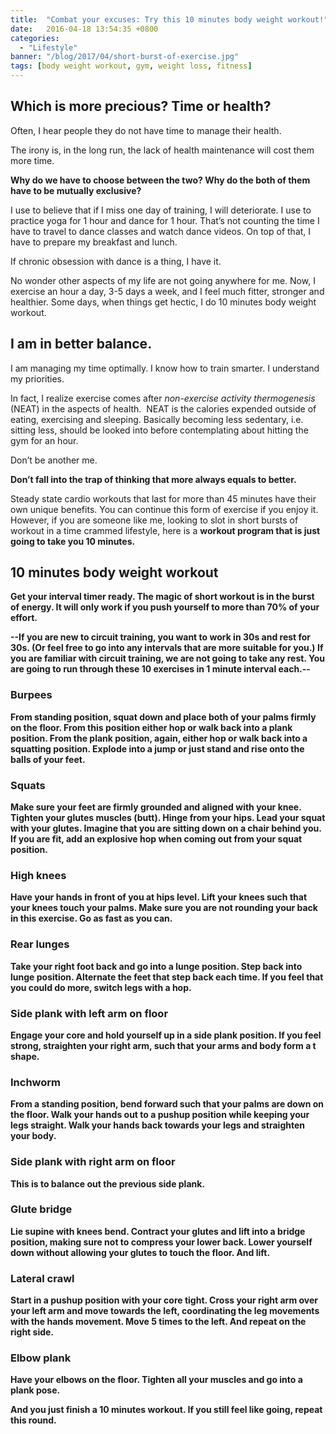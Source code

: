 ```yaml
---
title:  "Combat your excuses: Try this 10 minutes body weight workout!"
date:   2016-04-18 13:54:35 +0800
categories:
  - "Lifestyle"
banner: "/blog/2017/04/short-burst-of-exercise.jpg"
tags: [body weight workout, gym, weight loss, fitness]
---
```


Which is more precious? Time or health?
------
Often, I hear people they do not have time to manage their health.

The irony is, in the long run, the lack of health maintenance will cost them more time.

**Why do we have to choose between the two? Why do the both of them have to be mutually exclusive?**

I use to believe that if I miss one day of training, I will deteriorate. I use to practice yoga for 1 hour and dance for 1 hour. That’s not counting the time I have to travel to dance classes and watch dance videos. On top of that, I have to prepare my breakfast and lunch.

If chronic obsession with dance is a thing, I have it.

No wonder other aspects of my life are not going anywhere for me. Now, I exercise an hour a day, 3-5 days a week, and I feel much fitter, stronger and healthier. Some days, when things get hectic, I do 10 minutes body weight workout.

I am in better balance.
------
I am managing my time optimally. I know how to train smarter. I understand my priorities.

In fact, I realize exercise comes after _non-exercise activity thermogenesis_ (NEAT) in the aspects of health.  NEAT is the calories expended outside of eating, exercising and sleeping. Basically becoming less sedentary, i.e. sitting less, should be looked into before contemplating about hitting the gym for an hour.

Don’t be another me.

**Don’t fall into the trap of thinking that more always equals to better.**

Steady state cardio workouts that last for more than 45 minutes have their own unique benefits. You can continue this form of exercise if you enjoy it. However, if you are someone like me, looking to slot in short bursts of workout in a time crammed lifestyle, here is a <strong>workout program that is just going to take you 10 minutes.

10 minutes body weight workout
------
Get your interval timer ready. The magic of short workout is in the burst of energy. It will only work if you push yourself to more than 70% of your effort.

--If you are new to circuit training, you want to work in 30s and rest for 30s. (Or feel free to go into any intervals that are more suitable for you.)
If you are familiar with circuit training, we are not going to take any rest. You are going to run through these 10 exercises in 1 minute interval each.--

### Burpees

From standing position, squat down and place both of your palms firmly on the floor. From this position either hop or walk back into a plank position. From the plank position, again, either hop or walk back into a squatting position. Explode into a jump or just stand and rise onto the balls of your feet.

### Squats
Make sure your feet are firmly grounded and aligned with your knee. Tighten your glutes muscles (butt). Hinge from your hips. Lead your squat with your glutes. Imagine that you are sitting down on a chair behind you. If you are fit, add an explosive hop when coming out from your squat position.

### High knees
Have your hands in front of you at hips level. Lift your knees such that your knees touch your palms. Make sure you are not rounding your back in this exercise. Go as fast as you can.

### Rear lunges
Take your right foot back and go into a lunge position. Step back into lunge position. Alternate the feet that step back each time. If you feel that you could do more, switch legs with a hop.

### Side plank with left arm on floor
Engage your core and hold yourself up in a side plank position. If you feel strong, straighten your right arm, such that your arms and body form a t shape.

### Inchworm
From a standing position, bend forward such that your palms are down on the floor. Walk your hands out to a pushup position while keeping your legs straight. Walk your hands back towards your legs and straighten your body.

### Side plank with right arm on floor
This is to balance out the previous side plank.

### Glute bridge
Lie supine with knees bend. Contract your glutes and lift into a bridge position, making sure not to compress your lower back. Lower yourself down without allowing your glutes to touch the floor. And lift.

### Lateral crawl
Start in a pushup position with your core tight. Cross your right arm over your left arm and move towards the left, coordinating the leg movements with the hands movement. Move 5 times to the left. And repeat on the right side.

### Elbow plank
Have your elbows on the floor. Tighten all your muscles and go into a plank pose.

And you just finish a 10 minutes workout. If you still feel like going, repeat this round.
